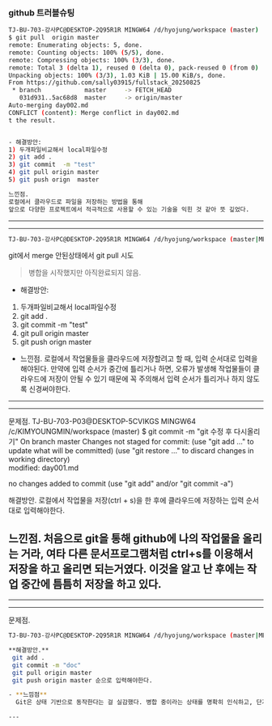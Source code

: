 ### github 트러블슈팅


```bash
TJ-BU-703-강사PC@DESKTOP-2Q95R1R MINGW64 /d/hyojung/workspace (master)
$ git pull  origin master 
remote: Enumerating objects: 5, done.
remote: Counting objects: 100% (5/5), done.
remote: Compressing objects: 100% (3/3), done.
remote: Total 3 (delta 1), reused 0 (delta 0), pack-reused 0 (from 0)     
Unpacking objects: 100% (3/3), 1.03 KiB | 15.00 KiB/s, done.
From https://github.com/sally03915/fullstack_20250825
 * branch            master     -> FETCH_HEAD
   031d931..5ac68d8  master     -> origin/master
Auto-merging day002.md
CONFLICT (content): Merge conflict in day002.md
t the result.


- 해결방안: 
1) 두개파일비교해서 local파일수정
2) git add .     
3) git commit  -m "test"  
4) git pull origin master
5) git push orign  master

느낀점. 
로컬에서 클라우드로 파일을 저장하는 방법을 통해 
앞으로 다양한 프로젝트에서 적극적으로 사용할 수 있는 기술을 익힌 것 같아 뜻 깊었다.

```
---
---

```bash
TJ-BU-703-강사PC@DESKTOP-2Q95R1R MINGW64 /d/hyojung/workspace (master|MERGING) $ git pull origin master error: You have not concluded your merge (MERGE_HEAD exists). hint: Please, commit your changes before merging. fatal: Exiting because of unfinished merge.
```
git에서 merge 안된상태에서 git pull 시도
> 병합을 시작했지만 아직완료되지 않음.

- 해결방안: 
1) 두개파일비교해서 local파일수정
2) git add .     
3) git commit  -m "test"  
4) git pull origin master
5) git push orign  master

- 느낀점.
 로컬에서 작업물들을 클라우드에 저장할려고 할 때, 입력 순서대로 입력을 해야된다. 
 만약에 입력 순서가 중간에 틀리거나 하면, 오류가 발생해 작업물들이 클라우드에 저장이 안될 수 있기 때문에
 꼭 주의해서 입력 순서가 틀리거나 하지 않도록 신경써야한다.
---
---
문제점.
TJ-BU-703-P03@DESKTOP-5CVIKGS MINGW64 /c/KIMYOUNGMIN/workspace (master)
$ git commit -m "git 수정 후 다시올리기"
On branch master
Changes not staged for commit:
  (use "git add <file>..." to update what will be committed)
  (use "git restore <file>..." to discard changes in working directory)       
        modified:   day001.md

no changes added to commit (use "git add" and/or "git commit -a") 

해결방안. 
로컬에서 작업물을 저장(ctrl + s)을 한 후에 클라우드에 저장하는 입력 순서대로 입력해야한다.

느낀점. 
처음으로 git을 통해 github에 나의 작업물을 올리는 거라, 여타 다른 문서프로그램처럼 ctrl+s를 이용해서 저장을 하고 
올리면 되는거였다. 이것을 알고 난 후에는 작업 중간에 틈틈히 저장을 하고 있다.
---
---

---
문제점.

```bash
TJ-BU-703-강사PC@DESKTOP-2Q95R1R MINGW64 /d/hyojung/workspace (master|MERGING) $ git pull origin master error: You have not concluded your merge (MERGE_HEAD exists). hint: Please, commit your changes before merging. fatal: Exiting because of unfinished merge.

**해결방안.** 
 git add .
 git commit -m "doc"
 git pull origin master
 git push origin master 순으로 입력해야한다.

- **느낌점**  
  Git은 상태 기반으로 동작한다는 걸 실감했다. 병합 중이라는 상태를 명확히 인식하고, 단계별로 처리해야 오류를 피할 수 있다. Git의 내부 동작을 더 깊이 이해하게 된 계기였다.

---